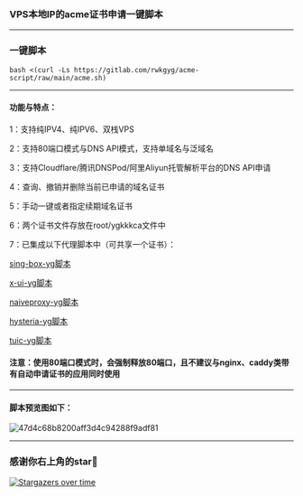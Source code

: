 ### VPS本地IP的acme证书申请一键脚本
-------------------------------------
### 一键脚本
```
bash <(curl -Ls https://gitlab.com/rwkgyg/acme-script/raw/main/acme.sh)
```
---------------------------------------
#### 功能与特点：
1：支持纯IPV4、纯IPV6、双栈VPS

2：支持80端口模式与DNS API模式，支持单域名与泛域名

3：支持Cloudflare/腾讯DNSPod/阿里Aliyun托管解析平台的DNS API申请

4：查询、撤销并删除当前已申请的域名证书 

5：手动一键或者指定续期域名证书

6：两个证书文件存放在root/ygkkkca文件中

7：已集成以下代理脚本中（可共享一个证书）：

[sing-box-yg脚本](https://github.com/yonggekkk/sing-box-yg)

[x-ui-yg脚本](https://github.com/yonggekkk/x-ui-yg)

[naiveproxy-yg脚本](https://github.com/yonggekkk/NaiveProxy-yg)

[hysteria-yg脚本](https://github.com/yonggekkk/Hysteria-yg)

[tuic-yg脚本](https://github.com/yonggekkk/Tuic-yg)

#### 注意：使用80端口模式时，会强制释放80端口，且不建议与nginx、caddy类带有自动申请证书的应用同时使用

---------------------------------------------

#### 脚本预览图如下：

![47d4c68b8200aff3d4c94288f9adf81](https://github.com/yonggekkk/acme-yg/assets/121604513/deb30cc7-5469-40b5-b747-0b1f481ec825)


-------------------------------------------------------------
### 感谢你右上角的star🌟
[![Stargazers over time](https://starchart.cc/yonggekkk/acme-yg.svg)](https://starchart.cc/yonggekkk/acme-yg)
